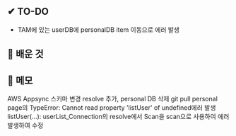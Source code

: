 ## ✔ TO-DO
- TAM에 있는 userDB에 personalDB item 이동으로 에러 발생


## 💾 배운 것


## 📝 메모
AWS Appsync 스키마 변경 resolve 추가, personal DB 삭제
git pull
personal page의 TypeError: Cannot read property 'listUser' of undefined에러 발생
listUser(...): userList_Connection의 resolve에서 Scan을 scan으로 사용하여 에러 발생하여 수정